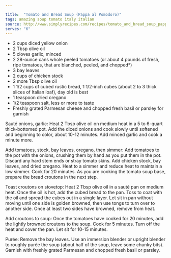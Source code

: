 ```yaml
---

title:  "Tomato and Bread Soup (Pappa al Pomodoro)"
tags: amazing soup tomato italy italian
source: http://www.simplyrecipes.com/recipes/tomato_and_bread_soup_pappa_al_pomodoro
serves: "6"
---
```

* 2 cups diced yellow onion
* 2 Tbsp olive oil
* 5 cloves garlic, minced
* 2 28-ounce cans whole peeled tomatoes (or about 4 pounds of fresh, ripe tomatoes, that are blanched, peeled, and chopped*)
* 3 bay leaves
* 2 cups of chicken stock
* 2 more Tbsp olive oil
* 1 1/2 cups of cubed rustic bread, 1 1/2-inch cubes (about 2 to 3 thick slices of Italian loaf), day old is best
* 1 teaspoon dried oregano
* 1/2 teaspoon salt, less or more to taste
* Freshly grated Parmesan cheese and chopped fresh basil or parsley for garnish

Sauté onions, garlic: Heat 2 Tbsp olive oil on medium heat in a 5 to 6-quart thick-bottomed pot. Add the diced onions and cook slowly until softened and beginning to color, about 10-12 minutes.
Add minced garlic and cook a minute more.

Add tomatoes, stock, bay leaves, oregano, then simmer: Add tomatoes to the pot with the onions, crushing them by hand as you put them in the pot. Discard any hard stem ends or stray tomato skins. Add chicken stock, bay leaves, and dried oregano.
Heat to a simmer and reduce heat to maintain a low simmer. Cook for 20 minutes.
As you are cooking the tomato soup base, prepare the bread croutons in the next step.

Toast croutons on stovetop: Heat 2 Tbsp olive oil in a sauté pan on medium heat. Once the oil is hot, add the cubed bread to the pan. Toss to coat with the oil and spread the cubes out in a single layer.
Let sit in pan without moving until one side is golden browned, then use tongs to turn over to another side. Once at least two sides have browned, remove from heat.

Add croutons to soup: Once the tomatoes have cooked for 20 minutes, add the lightly browned croutons to the soup. Cook for 5 minutes. Turn off the heat and cover the pan. Let sit for 10-15 minutes.

Purée: Remove the bay leaves. Use an immersion blender or upright blender to roughly purée the soup (about half of the soup, leave some chunky bits).
Garnish with freshly grated Parmesan and chopped fresh basil or parsley.
